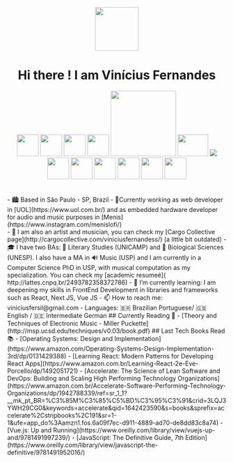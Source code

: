  <div align="center">
<img src="https://user-images.githubusercontent.com/54585175/148273120-1b56a1a1-89cd-4e13-8501-2c6f2ac0cf93.gif" width="100" /> 
<h1> Hi there ! I am Vinícius Fernandes </h1>
 </div>
  <div  align="center">
<span>
<img src="https://github.com/viniciusfersil123/viniciusfersil123/assets/54585175/b3ce0265-ef0b-49b8-ad75-0dc89dd14864" height= "50" > 
<img src="https://user-images.githubusercontent.com/54585175/183428282-667a6ee5-622e-406c-a745-c25440d47384.png" height= "50" > 
<img src="https://user-images.githubusercontent.com/54585175/149568617-9d7ce3ca-6edd-42f1-870d-0ce18d6227d2.png" width="50"  > 
<img src="https://user-images.githubusercontent.com/54585175/148270383-e1d7eb6a-2b17-4a06-b762-ae922396b998.png" width="50"  >
<img src="https://user-images.githubusercontent.com/54585175/149574569-a391ecf3-0ad6-4465-80cf-04104e4ab9c4.png" width="150"  >
<img src="https://user-images.githubusercontent.com/54585175/149573453-f01f2526-cebf-4c67-b231-bf8574a84c93.png" height= "50" width="70"  >
<img src="https://user-images.githubusercontent.com/54585175/148278420-9b1f58ce-6d5c-4ae9-b9bb-2326918fc470.png width="50"> 
<img src="https://user-images.githubusercontent.com/54585175/149573249-6d4f3869-d626-44d3-b4d7-61fa590cac47.png" width="50"  >
<!-- <img src="https://user-images.githubusercontent.com/54585175/148272407-1a35d2c3-a8de-4887-b1af-c534cf77e47f.png" width="50"  > -->
<img src="https://user-images.githubusercontent.com/54585175/148278084-278d3511-90c8-42b7-89e9-08f3c12d3bd1.png" width="50"  >
<img src="https://user-images.githubusercontent.com/54585175/149572479-b4b922a7-11d3-47d6-bde4-ea60e3d2d73b.png" width="50"  >
<img src="https://user-images.githubusercontent.com/54585175/148278223-386fc127-2ac0-4240-b93b-837bcdd9635e.jpg" width="50"  >
<img src="https://user-images.githubusercontent.com/54585175/148278333-f122915b-f5a1-4840-9622-14010027228f.png" width="50"  >
<img src="https://user-images.githubusercontent.com/54585175/148278420-9b1f58ce-6d5c-4ae9-b9bb-2326918fc470.png" width="50"  >
</span>
 </div>
<br>
<br>
- 🏙️  Based in São Paulo - SP, Brazil
- 🔭Currently working as web developer in [UOL](https://www.uol.com.br/) and as embedded hardware developer for audio and music purposes in [Menis](https://www.instagram.com/menislofi/)<br />
- 🎨 I am also an artist and musician, you can check my [Cargo Collective page](http://cargocollective.com/viniciusfernandess/) (a little bit outdated)
- 🎓 I have two BAs: 📖 Literary Studies (UNICAMP) and 🧬 Biological Sciences (UNESP). I also have a MA in 🔊 Music (USP) and I am currently in a Computer Science PhD in USP, with musical computation as my specialization. You can check my [academic resumeé]( http://lattes.cnpq.br/2493782358372786)
- 🌱 I’m currently learning: I am deepening my skills in FrontEnd Development in libraries and frameworks such as React, Next JS, Vue JS
- 📫 How to reach me: viniciusfersil@gmail.com
- Languages: 🇧🇷 Brazilian Portuguese/ 🇬🇧 English / 🇩🇪 Intermediate German
## Currently Reading 📖
- [Theory and Techniques of Electronic Music - Miller Puckette](http://msp.ucsd.edu/techniques/v0.03/book.pdf)
## Last Tech Books Read 📚
- [Operating Systems: Design and Implementation](https://www.amazon.com/Operating-Systems-Design-Implementation-3rd/dp/0131429388)
- [Learning React: Modern Patterns for Developing React Apps](https://www.amazon.com.br/Learning-React-2e-Eve-Porcello/dp/1492051721)
- [Accelerate: The Science of Lean Software and DevOps: Building and Scaling High Performing Technology Organizations](https://www.amazon.com.br/Accelerate-Software-Performing-Technology-Organizations/dp/1942788339/ref=sr_1_1?__mk_pt_BR=%C3%85M%C3%85%C5%BD%C3%95%C3%91&crid=3LQJ3YWH29CG0&keywords=accelerate&qid=1642423590&s=books&sprefix=accelerate%2Cstripbooks%2C191&sr=1-1&ufe=app_do%3Aamzn1.fos.6a09f7ec-d911-4889-ad70-de8dd83c8a74)
- [Vue.js: Up and Running](https://www.oreilly.com/library/view/vuejs-up-and/9781491997239/)
- [JavaScript: The Definitive Guide, 7th Edition](https://www.oreilly.com/library/view/javascript-the-definitive/9781491952016/)
<!--
recomendações de leitura
apresentação de projetos e repositórios
-->
<!--
**viniciusfersil123/viniciusfersil123** is a ✨ _special_ ✨ repository because its `README.md` (this file) appears on your GitHub profile.
Here are some ideas to get you started:
- 🔭 I’m currently working on ...
- 🌱 I’m currently learning ...
- 👯 I’m looking to collaborate on ...
- 🤔 I’m looking for help with ...
- 💬 Ask me about ...
- 📫 How to reach me: ...
- 😄 Pronouns: ...
- ⚡ Fun fact: ...
-->
